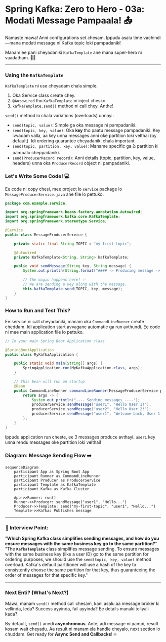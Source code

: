 # Spring Kafka: Zero to Hero - 03a: Modati Message Pampaala! 📤

Namaste mawa! Anni configurations set chesam. Ippudu asalu time vachindi—mana modati message ni Kafka topic loki pampadaniki!

Manam ee pani cheyadaniki `KafkaTemplate` ane mana super-hero ni vaadatham. 🦸‍♂️

---

### Using the `KafkaTemplate`

`KafkaTemplate` ni use cheyadam chala simple.
1.  Oka Service class create chey.
2.  `@Autowired` tho `KafkaTemplate` ni inject chesko.
3.  `kafkaTemplate.send()` method ni call chey. Anthe!

`send()` method lo chala variations (overloads) unnayi:
*   `send(topic, value)`: Simple ga oka message ni pampadaniki.
*   `send(topic, key, value)`: Oka **key** tho paatu message pampadaniki. Key ivvadam valla, aa key unna messages anni oke partition loki velthai (by default). Idi ordering guarantee cheyadaniki chala important.
*   `send(topic, partition, key, value)`: Maname specific ga ఏ partition ki pampalo cheppadaniki.
*   `send(ProducerRecord record)`: Anni details (topic, partition, key, value, headers) unna oka `ProducerRecord` object ni pampadaniki.

### Let's Write Some Code! 💻

Ee code ni copy chesi, mee project lo `service` package lo `MessageProducerService.java` ane file lo pettuko.

```java
package com.example.service;

import org.springframework.beans.factory.annotation.Autowired;
import org.springframework.kafka.core.KafkaTemplate;
import org.springframework.stereotype.Service;

@Service
public class MessageProducerService {

    private static final String TOPIC = "my-first-topic";

    @Autowired
    private KafkaTemplate<String, String> kafkaTemplate;

    public void sendMessage(String key, String message) {
        System.out.println(String.format("#### -> Producing message -> Key: %s, Value: %s", key, message));

        // The magic happens here! ✨
        // We are sending a key along with the message.
        this.kafkaTemplate.send(TOPIC, key, message);
    }
}
```

### How to Run and Test This?

Ee service ni call cheyadaniki, manam oka `CommandLineRunner` create cheddam. Idi application start avvagane automatic ga run avthundi. Ee code ni mee main application file lo pettuko.

```java
// In your main Spring Boot Application class

@SpringBootApplication
public class MyKafkaApplication {

    public static void main(String[] args) {
        SpringApplication.run(MyKafkaApplication.class, args);
    }

    // This bean will run on startup
    @Bean
    public CommandLineRunner commandLineRunner(MessageProducerService producerService) {
        return args -> {
            System.out.println("---- Sending messages ----");
            producerService.sendMessage("user1", "Hello User 1!");
            producerService.sendMessage("user2", "Hello User 2!");
            producerService.sendMessage("user1", "Welcome back, User 1!");
        };
    }
}
```
Ippudu application run cheste, ee 3 messages produce avthayi. `user1` key unna rendu messages oke partition loki velthai!

### Diagram: Message Sending Flow ➡️

```mermaid
sequenceDiagram
    participant App as Spring Boot App
    participant Runner as CommandLineRunner
    participant Producer as ProducerService
    participant Template as KafkaTemplate
    participant Kafka as Kafka Cluster

    App->>Runner: run()
    Runner->>Producer: sendMessage("user1", "Hello...")
    Producer->>Template: send("my-first-topic", "user1", "Hello...")
    Template->>Kafka: Publishes message
```

---

### 📝 Interview Point:

"**Which Spring Kafka class simplifies sending messages, and how do you ensure messages with the same business key go to the same partition?**"
"The **`KafkaTemplate`** class simplifies message sending. To ensure messages with the same business key (like a user ID) go to the same partition for ordering purposes, we should use the `send(topic, key, value)` method overload. Kafka's default partitioner will use a hash of the key to consistently choose the same partition for that key, thus guaranteeing the order of messages for that specific key."

---

### Next Enti? (What's Next?)

Mawa, manam `send()` method call chesam, kani asalu aa message broker ki vellinda, leda? Success ayyinda, fail ayyinda? Ee details manaki teliyali kada?

By default, `send()` anedi **asynchronous**. Ante, adi message ni pampi, result kosam wait cheyadu. Aa result ni manam ela handle cheyalo, next section lo chuddam. Get ready for **Async Send and Callbacks**! 🔥